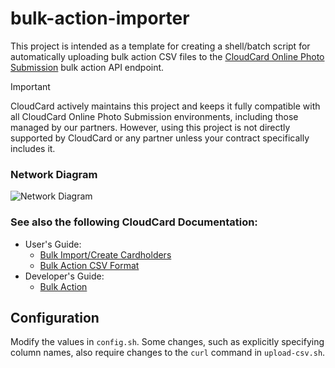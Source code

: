 # bulk-action-importer
This project is intended as a template for creating a shell/batch script for automatically uploading bulk action CSV files to the [CloudCard Online Photo Submission](https://onlinephotosubmission.com/) bulk action API endpoint.

> [!IMPORTANT]
> CloudCard actively maintains this project and keeps it fully compatible with all CloudCard Online Photo Submission environments, including those managed by our partners.
> However, using this project is not directly supported by CloudCard or any partner unless your contract specifically includes it.

### Network Diagram
![Network Diagram](http://online-photo-submission.github.io/bulk-action-importer/network-diagram.jpg)

### See also the following CloudCard Documentation:
- User's Guide: 
  - [Bulk Import/Create Cardholders](https://sharptop.atlassian.net/wiki/spaces/CCD/pages/24903725/Bulk+Import+Create+Cardholders)
  - [Bulk Action CSV Format](https://sharptop.atlassian.net/wiki/spaces/CCD/pages/2512879626/Bulk+Action+CSV+Format)
- Developer's Guide:
  - [Bulk Action](https://sharptop.atlassian.net/wiki/spaces/CCD/pages/2509176833/Bulk+Action)

## Configuration
Modify the values in `config.sh`.  Some changes, such as explicitly specifying column names, also require changes to the `curl` command in `upload-csv.sh`.

